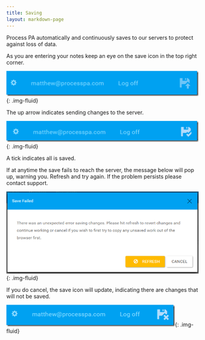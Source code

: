 ```yaml
---
title: Saving
layout: markdown-page
---
```


Process PA automatically and continuously saves to our servers to protect against loss of data.

As you are entering your notes keep an eye on the save icon in the top right corner.

![](/content/pages/help/save1.png){: .img-fluid}

The up arrow indicates sending changes to the server.

![](/content/pages/help/save2.png){: .img-fluid}

A tick indicates all is saved.

If at anytime the save fails to reach the server, the message below will pop up, warning you. Refresh and try again. If the problem persists please contact support.

![](/content/pages/help/save3.png){: .img-fluid}

If you do cancel, the save icon will update, indicating there are changes that will not be saved.

![](/content/pages/help/save4.png){: .img-fluid}